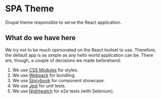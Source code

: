 # SPA Theme

Drupal theme responsible to serve the React application.

## What do we have here

We try not to be much opinionated on the React toolset to use. Therefore, the default app is as simple as any hello world application can be. There are, though, a couple of decisions we made beforehand:

1. We use [CSS Modules](https://github.com/css-modules/css-modules) for styles.
1. We use [Webpack](https://webpack.github.io/) for bundling.
1. We use [Storybook](https://getstorybook.io/) for component showcase.
1. We use [Jest](http://facebook.github.io/jest/) for unit tests.
1. We use [Nightwatch](http://nightwatchjs.org/) for e2e tests (with Selenium).
